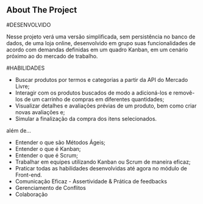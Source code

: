 <!-- ABOUT THE PROJECT -->
## About The Project

#DESENVOLVIDO

Nesse projeto verá uma versão simplificada, sem persistência no banco de dados, de uma loja online, desenvolvido em grupo suas funcionalidades de acordo com demandas definidas em um quadro Kanban, em um cenário próximo ao do mercado de trabalho.

#HABILIDADES

- Buscar produtos por termos e categorias a partir da API do Mercado Livre;
- Interagir com os produtos buscados de modo a adicioná-los e removê-los de um carrinho de compras em diferentes quantidades;
- Visualizar detalhes e avaliações prévias de um produto, bem como criar novas avaliações e;
- Simular a finalização da compra dos itens selecionados.

além de...

- Entender o que são Métodos Ágeis;
- Entender o que é Kanban;
- Entender o que é Scrum;
- Trabalhar em equipes utilizando Kanban ou Scrum de maneira eficaz;
- Praticar todas as habilidades desenvolvidas até agora no módulo de Front-end.
- Comunicação Eficaz - Assertividade & Prática de feedbacks
- Gerenciamento de Conflitos
- Colaboração
